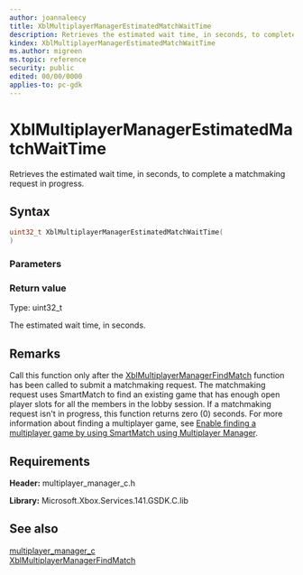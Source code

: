 ```yaml
---
author: joannaleecy
title: XblMultiplayerManagerEstimatedMatchWaitTime
description: Retrieves the estimated wait time, in seconds, to complete a matchmaking request in progress.
kindex: XblMultiplayerManagerEstimatedMatchWaitTime
ms.author: migreen
ms.topic: reference
security: public
edited: 00/00/0000
applies-to: pc-gdk
---
```


# XblMultiplayerManagerEstimatedMatchWaitTime  

Retrieves the estimated wait time, in seconds, to complete a matchmaking request in progress.  

## Syntax  
  
```cpp
uint32_t XblMultiplayerManagerEstimatedMatchWaitTime(  
)  
```  
  
### Parameters  
  
  
### Return value  
Type: uint32_t
  
The estimated wait time, in seconds.
  
## Remarks  
  
Call this function only after the [XblMultiplayerManagerFindMatch](xblmultiplayermanagerfindmatch.md) function has been called to submit a matchmaking request. The matchmaking request uses SmartMatch to find an existing game that has enough open player slots for all the members in the lobby session. If a matchmaking request isn't in progress, this function returns zero (0) seconds. For more information about finding a multiplayer game, see [Enable finding a multiplayer game by using SmartMatch using Multiplayer Manager](../../../../../live/features/multiplayer/mpm/how-to/live-play-multiplayer-with-matchmaking.md).
  
## Requirements  
  
**Header:** multiplayer_manager_c.h
  
**Library:** Microsoft.Xbox.Services.141.GSDK.C.lib
  
## See also  
[multiplayer_manager_c](../multiplayer_manager_c_members.md)  
[XblMultiplayerManagerFindMatch](xblmultiplayermanagerfindmatch.md)
  
  